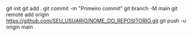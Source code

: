 git init
git add .
git commit -m "Primeiro commit"
git branch -M main
git remote add origin https://github.com/SEU_USUARIO/NOME_DO_REPOSITORIO.git
git push -u origin main
